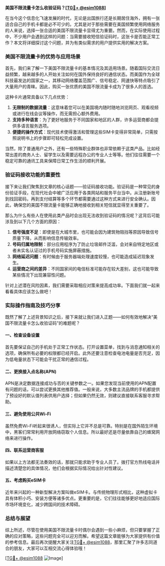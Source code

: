 **美国不限流量卡怎么收验证码？[[TG💪+ @esim1088](https://t.me/s/esim1088)]**

在当今这个信息化飞速发展的时代，无论是出国旅行还是长期居住海外，拥有一张适合自己的手机卡都是必不可少的。尤其是对于那些需要在美国频繁使用网络服务的人来说，选择一张合适的美国不限流量卡显得尤为重要。然而，在实际使用过程中，不少用户会遇到这样的问题：当需要接收短信验证码时，这张卡是否能正常工作？本文将详细探讨这个问题，并为有类似需求的用户提供实用的解决方案。

### 美国不限流量卡的优势与应用场景

首先，我们来了解一下美国不限流量卡的基本情况及其适用场景。随着国际交流日益频繁，越来越多的人开始关注如何在国外保持良好的通信状态。而美国作为全球科技最发达的国家之一，其移动网络覆盖范围广、信号稳定、网速快等特点吸引了大量用户的青睐。因此，购买一张优质的美国不限流量卡成为了很多人的首选。

这种卡片通常具备以下几点优势：
1. **无限制的数据流量**：这意味着您可以在美国境内随时随地浏览网页、观看视频或进行在线会议等操作，而无需担心额外费用。
2. **支持多种语言**：为了更好地服务于不同国家和地区的人群，许多运营商都会提供多语言服务选项。
3. **便捷的操作方式**：现代技术使得激活和管理这些SIM卡变得非常简单，只需按照说明书上的步骤即可轻松完成设置。

当然，除了普通用户之外，还有一些特殊职业群体也非常依赖于这类产品。比如经常出差的商务人士、留学生以及需要远程办公的专业人士等等。他们往往需要一个稳定可靠的通讯工具来保障日常工作生活的顺利开展。

### 验证码接收功能的重要性

接下来让我们聚焦到文章的核心话题——验证码接收功能。验证码是一种常见的身份验证手段，在现代社会中被广泛应用于各类网站和服务平台当中。从注册新账号到找回密码，再到支付结算等多个环节都需要通过这种方式来进行安全确认。因此，确保您的美国不限流量卡能够正确地接收到相关短信就显得至关重要了。

那么为什么有些人在使用此类产品时会出现无法收到验证码的情况呢？这背后可能涉及到以下几个方面的原因：

1. **信号强度不足**：即使是在大城市里，也可能会因为建筑物阻挡等原因导致信号质量下降，从而影响信息传输效率。
2. **号码归属地限制**：部分应用程序为了防止垃圾邮件泛滥，会对来自特定地区或者未实名认证过的手机号码实施屏蔽措施。
3. **网络延迟问题**：有时候由于服务器端处理速度较慢，也可能造成延迟现象发生。
4. **运营商之间的差异**：不同国家间的电信标准可能存在较大差别，这也可能导致某些情况下出现兼容性问题。

针对上述潜在风险因素，我们需要采取相应对策来提高成功率。下面我们就一起来看看具体应该怎么做吧！

### 实际操作指南及技巧分享

既然了解了上述背景知识之后，接下来就让我们进入正题——如何有效地解决“美国不限流量卡怎么收验证码”的难题呢？

#### 一、检查设备设置
首先要保证自己的手机处于正常工作状态。打开设置菜单，找到与消息通知相关的选项，确保所有必要的权限都已经开启。此外还要注意检查电池电量是否充足，因为低电量状态下可能会干扰正常的通信过程。

#### 二、更换接入点名称(APN)
APN是决定数据连接成功与否的关键参数之一。如果您发现当前使用的APN配置有问题的话，可以尝试更换其他推荐值。一般来说，大多数主流品牌的手机都提供了预设好的默认值列表供用户选择；但如果仍然无效，则建议直接联系客服寻求帮助。

#### 三、避免使用公共Wi-Fi
虽然免费Wi-Fi听起来很诱人，但实际上它并不总是可靠。特别是在国外陌生环境中，黑客们常常利用开放网络窃取个人信息。所以最好还是尽量依靠自己的蜂窝网络来进行操作。

#### 四、联系运营商客服
如果以上方法都无法奏效的话，那就只能求助于专业人员了。拨打官方热线电话并描述清楚您的具体情况，他们会根据实际情况给出针对性建议。

#### 五、考虑购买eSIM卡
近年来兴起的一种新型解决方案叫做eSIM卡。与传统物理形式相比，这种虚拟卡具有体积小巧、安装方便等诸多优点。更重要的是，它们往往能够更好地适应国际市场环境变化，减少跨国间的技术障碍。

### 总结与展望

综上所述，尽管在使用美国不限流量卡时偶尔会遇到一些小麻烦，但只要掌握了正确的应对策略，这些问题完全可以迎刃而解。希望这篇文章能够为大家提供有价值的参考信息。最后再次提醒大家关注[TG💪+ @esim1088](https://t.me/s/esim1088)，那里汇聚了许多志同道合的朋友，大家可以互相交流心得体验哦！

[[TG💪+ @esim1088](https://t.me/s/esim1088) ![Image](https://i.postimg.cc/4NQfJmqS/Snipaste-2025-05-13-00-14-12.png)]